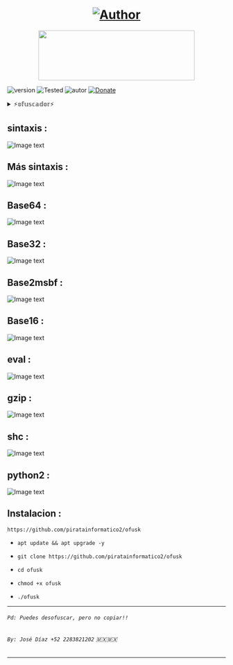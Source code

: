<h1 align="center"><a href="https://github.com/piratainformatico2"><img title="Author" src="https://img.shields.io/badge/Author-⍣᭕ᬁ᭖sharkcode᭖᭕ᬁ⍣-svg?style=for-the-badge&logo=github"></a></h1>

<p align="center"><img src="https://github.com/piratainformatico2/packages/blob/main/Images/20210928_223304.gif" width="360" height="115"/> </p>

![version]
![Tested]
![autor]
[![Donate](https://img.shields.io/badge/Donate-PayPal-green.svg)](https://www.paypal.com)

<details>
<summary> ⚡𝕠𝕗𝕦𝕤𝕔𝕒𝕕𝕠𝕣⚡ </summary>
<br>

- Hola Que tal soy José Díaz o sharkcode Mi objetivo es ser reconocido en la comunidad de la programación ⚡

- Este repositorio lo hice con mucho mucho cariño, para todos ustedes que son de termux una terminal de Linux para Android 🎮

- Si deseas contactarme >>> +52 2283821202 (MX) 🇲🇽

- Si deseas apoyarme con una estrella en mis repositorios

- remake pro de Anonymous_Zpt(https://github.com/Anonymous-Zpt?tab=repositories)

- ` NOTA : El desofuscar se encuentra en mi versión pro full HD 4k 🎮 `
</details>

## sintaxis :
![Image text](https://github.com/piratainformatico2/ofusk/blob/main/images/Screenshot_20211002-212917~2.png)

## Más sintaxis :
![Image text](https://github.com/piratainformatico2/ofusk/blob/main/images/Screenshot_20211002-213320~2.png)

## Base64 :
![Image text](https://github.com/piratainformatico2/ofusk/blob/main/images/Screenshot_20211002-212842~2.png)

## Base32 :
![Image text](https://github.com/piratainformatico2/ofusk/blob/main/images/Screenshot_20211002-213802~2.png)

## Base2msbf :
![Image text](https://github.com/piratainformatico2/ofusk/blob/main/images/Screenshot_20211002-214112~2.png)

## Base16 :
![Image text](https://github.com/piratainformatico2/ofusk/blob/main/images/Screenshot_20211002-214417~2.png)

## eval :
![Image text](https://github.com/piratainformatico2/ofusk/blob/main/images/Screenshot_20211002-214719~2.png)

## gzip :
![Image text](https://github.com/piratainformatico2/ofusk/blob/main/images/Screenshot_20211003-094755~2.png)

## shc :
![Image text](https://github.com/piratainformatico2/ofusk/blob/main/images/Screenshot_20211003-095103~2.png)

## python2 :
![Image text](https://github.com/piratainformatico2/ofusk/blob/main/images/Screenshot_20211003-095516~3.png)

## Instalacion :

~~~
https://github.com/piratainformatico2/ofusk
~~~

* `apt update && apt upgrade -y`

* `git clone https://github.com/piratainformatico2/ofusk`

* `cd ofusk`

* `chmod +x ofusk`

* `./ofusk`

---
###### `Pd: Puedes desofuscar, pero no copiar!! ` 
###### `By: José Díaz +52 2283821202` 🇲🇽🇲🇽
---



<!-- MarkDown Links & Images -->
[version]: https://img.shields.io/badge/Versi%C3%B3n-BETA%3A%20V.1.0-green
[tested]: https://img.shields.io/badge/Probado-Kali%20Linux%20%7C%20Userland%20%7C%20Termux-blue
[autor]: https://img.shields.io/badge/Author-%40Jose_Diaz-red


